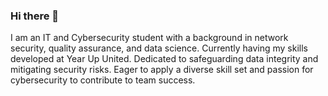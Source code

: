 ### Hi there 👋

I am an IT and Cybersecurity student with a background in network security, quality assurance, and data science. Currently having my skills developed at Year Up United. Dedicated to safeguarding data integrity and mitigating security risks. Eager to apply a diverse skill set and passion for cybersecurity to contribute to team success.

<!--
**vanessafveiga7/vanessafveiga7** is a ✨ _special_ ✨ repository because its `README.md` (this file) appears on your GitHub profile.

Here are some ideas to get you started:

- 🔭 I’m currently working on week 2
- 🌱 I’m currently learning Graphics
- 💬 Ask me about ...
- 📫 How to reach me: vdaveiga7@gmail.com 
- ⚡ Fun fact: I am musical 
-->
